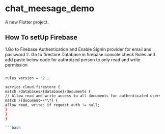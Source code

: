 # chat_meesage_demo

A new Flutter project.

## How To setUp Firebase

1.Go to Firebase Authentication and Enable SignIn provider for email and password 2. Go to firestore Database in firebase console check Rules and add paste below code for authroized person to only read and write permission

```bash

rules_version = '2';

service cloud.firestore {
match /databases/{database}/documents {
// Allow read and write access to all documents for authenticated users
match /{document=\*\*} {
allow read, write: if request.auth != null;
}
}
}

```bash
